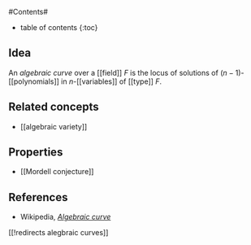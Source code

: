 
#Contents#
* table of contents
{:toc}

## Idea

An _algebraic curve_ over a [[field]] $F$ is the locus of solutions of $(n-1)$-[[polynomials]] in $n$-[[variables]] of [[type]] $F$.

## Related concepts

* [[algebraic variety]]

## Properties

* [[Mordell conjecture]]

## References

* Wikipedia, _[Algebraic curve](http://en.wikipedia.org/wiki/Algebraic_curve)_

[[!redirects alegbraic curves]]


